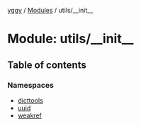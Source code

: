 [yggy](../README.md) / [Modules](../modules.md) / utils/\_\_init\_\_

# Module: utils/\_\_init\_\_

## Table of contents

### Namespaces

- [dicttools](utils___init__.dicttools.md)
- [uuid](utils___init__.uuid.md)
- [weakref](utils___init__.weakref.md)
